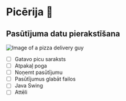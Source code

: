# Picērija :pizza:
## Pasūtījuma datu pierakstīšana
![Image of a pizza delivery guy](https://thumbs.dreamstime.com/b/teenage-pizza-delivery-boy-holding-pizza-box-making-call-teenage-pizza-delivery-boy-holding-pizza-box-making-call-106580925.jpg)

- [ ] Gatavo picu saraksts
- [ ] Atpakaļ poga
- [ ] Noņemt pasūtījumu
- [ ] Pasūtījumus glabāt failos
- [ ] Java Swing
- [ ] Attēli
